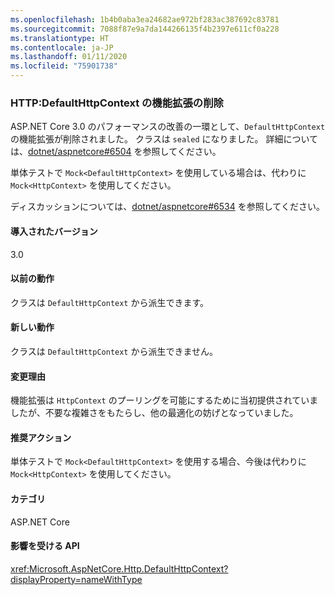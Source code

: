 ```yaml
---
ms.openlocfilehash: 1b4b0aba3ea24682ae972bf283ac387692c83781
ms.sourcegitcommit: 7088f87e9a7da144266135f4b2397e611cf0a228
ms.translationtype: HT
ms.contentlocale: ja-JP
ms.lasthandoff: 01/11/2020
ms.locfileid: "75901738"
---
```

### <a name="http-defaulthttpcontext-extensibility-removed"></a>HTTP:DefaultHttpContext の機能拡張の削除

ASP.NET Core 3.0 のパフォーマンスの改善の一環として、`DefaultHttpContext` の機能拡張が削除されました。 クラスは `sealed` になりました。 詳細については、[dotnet/aspnetcore#6504](https://github.com/dotnet/aspnetcore/pull/6504) を参照してください。

単体テストで `Mock<DefaultHttpContext>` を使用している場合は、代わりに `Mock<HttpContext>` を使用してください。

ディスカッションについては、[dotnet/aspnetcore#6534](https://github.com/dotnet/aspnetcore/issues/6534) を参照してください。

#### <a name="version-introduced"></a>導入されたバージョン

3.0

#### <a name="old-behavior"></a>以前の動作

クラスは `DefaultHttpContext` から派生できます。

#### <a name="new-behavior"></a>新しい動作

クラスは `DefaultHttpContext` から派生できません。

#### <a name="reason-for-change"></a>変更理由

機能拡張は `HttpContext` のプーリングを可能にするために当初提供されていましたが、不要な複雑さをもたらし、他の最適化の妨げとなっていました。

#### <a name="recommended-action"></a>推奨アクション

単体テストで `Mock<DefaultHttpContext>` を使用する場合、今後は代わりに `Mock<HttpContext>` を使用してください。

#### <a name="category"></a>カテゴリ

ASP.NET Core

#### <a name="affected-apis"></a>影響を受ける API

<xref:Microsoft.AspNetCore.Http.DefaultHttpContext?displayProperty=nameWithType>

<!--

#### Affected APIs

`T:Microsoft.AspNetCore.Http.DefaultHttpContext`

-->
